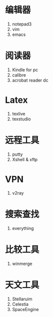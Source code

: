 # 编辑器

1. notepad3
2. vim
3. emacs

# 阅读器

1. Kindle for pc
2. calibre
3. acrobat reader dc

# Latex

1. texlive
2. texstudio

# 远程工具

1. putty
2. Xshell & xftp

# VPN

1. v2ray

# 搜索查找

1. everything

# 比较工具

1. winmerge

# 天文工具

1. Stellaruim
2. Celestia
3. SpaceEngine
